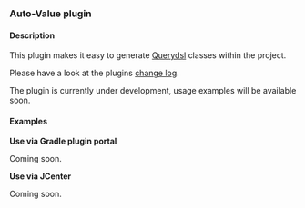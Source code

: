 ### Auto-Value plugin

<!--
[ ![Download](https://api.bintray.com/packages/ewerk/gradle-plugins/auto-value-plugin/images/download.svg) ](https://bintray.com/ewerk/gradle-plugins/auto-value-plugin/_latestVersion)
-->

#### Description

This plugin makes it easy to generate [Querydsl](http://www.querydsl.com/) 
classes within the project.

Please have a look at the plugins [change log](change_log.md).

The plugin is currently under development, usage examples will be available soon.

#### Examples

__Use via Gradle plugin portal__

Coming soon.

<!--
```groovy
plugins {
  id "com.ewerk.gradle.plugins.querydsl" version "1.0.0"
}
```
-->

__Use via JCenter__

Coming soon.

<!--

```groovy
buildscript {
  repositories {
    jcenter()
  }

  dependencies {
    classpath "com.ewerk.gradle.plugins:auto-value-plugin:1.0.1"
  }
}

apply plugin: "com.ewerk.gradle.plugins.auto-value"

// the following closure demonstrates the extension defaults and is not necessary
autoValue {
  library = "com.google.auto.value:auto-value:1.0-rc2"
  generatedSourcesDir = "src/auto-value/java"
}
```

-->
